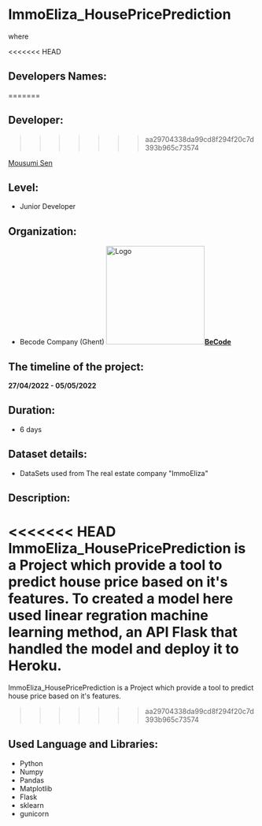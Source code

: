 
<h1> <align="center">ImmoEliza_HousePricePrediction</h1>
where

<<<<<<< HEAD
## Developers Names: 
=======
## Developer: 
>>>>>>> aa29704338da99cd8f294f20c7d393b965c73574

<a href="https://https://github.com/MousumiAria"> Mousumi Sen</a>

## Level: 
* Junior Developer

## Organization:
* Becode Company (Ghent)
<img src="https://becode.org/app/uploads/2021/06/logo-becode.png" alt="Logo" width="200" height="200"><a href="https://github.com/becodeorg"><strong>BeCode</strong></a>

## The timeline of the project: 
**27/04/2022 - 05/05/2022**

## Duration: 
* 6 days


## Dataset details:
* DataSets used from The real estate company "ImmoEliza" 


## Description:
<<<<<<< HEAD
ImmoEliza_HousePricePrediction is a Project  which provide a tool to predict house price based on it's features. To created a model here used linear regration machine learning method, an API Flask that handled the model and deploy it to Heroku. 
=======
ImmoEliza_HousePricePrediction is a Project  which provide a tool to predict house price based on it's features. 
>>>>>>> aa29704338da99cd8f294f20c7d393b965c73574


## Used Language and Libraries:

* Python
* Numpy
* Pandas 
* Matplotlib
* Flask
* sklearn
* gunicorn


